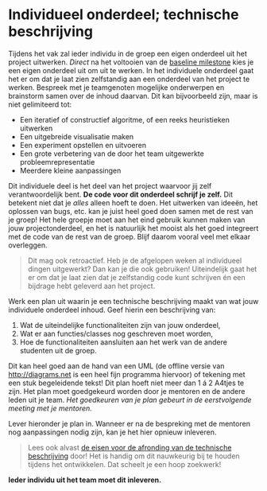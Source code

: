 # Individueel onderdeel; technische beschrijving

Tijdens het vak zal ieder individu in de groep een eigen onderdeel uit het project uitwerken. _Direct_ na het voltooien van de [baseline milestone](/milestones/baseline) kies je een eigen onderdeel uit om uit te werken. In het individuele onderdeel gaat het er om dat je laat zien zelfstandig aan een onderdeel van het project te werken. Bespreek met je teamgenoten mogelijke onderwerpen en brainstorm samen over de inhoud daarvan. Dit kan bijvoorbeeld zijn, maar is niet gelimiteerd tot:

- Een iteratief of constructief algoritme, of een reeks heuristieken uitwerken
- Een uitgebreide visualisatie maken
- Een experiment opstellen en uitvoeren
- Een grote verbetering van de door het team uitgewerkte probleemrepresentatie
- Meerdere kleine aanpassingen

Dit individuele deel is het deel van het project waarvoor jij zelf verantwoordelijk bent. **De code voor dit onderdeel schrijf je zelf.** Dit betekent niet dat je _alles_ alleen hoeft te doen. Het uitwerken van ideeën, het oplossen van bugs, etc. kan je juist heel goed doen samen met de rest van je groep! Het hele groepje moet aan het eind gebruik kunnen maken van jouw projectonderdeel, en het is natuurlijk het mooist als het goed integreert met de code van de rest van de groep. Blijf daarom vooral veel met elkaar overleggen.

> Dit mag ook retroactief. Heb je de afgelopen weken al individueel dingen uitgewerkt? Dan kan je die ook gebruiken! Uiteindelijk gaat het er om dat je laat zien dat je zelfstandig code kunt schrijven én een bijdrage hebt geleverd aan het project.

Werk een plan uit waarin je een technische beschrijving maakt van wat jouw individuele onderdeel inhoud. Geef hierin een beschrijving van:

1. Wat de uiteindelijke functionaliteiten zijn van jouw onderdeel,
2. Wat er aan functies/classes nog geschreven moet worden,
3. Hoe de functionaliteiten aansluiten aan het werk van de andere studenten uit de groep.

Dit kan heel goed aan de hand van een UML (de offline versie van <http://diagrams.net> is een heel fijn programma hiervoor) of tekening met een stuk begeleidende tekst! Dit plan hoeft niet meer dan 1 á 2 A4tjes te zijn. Het plan moet goedgekeurd worden door je mentoren en de andere leden uit je team. _Het goedkeuren van je plan gebeurt in de eerstvolgende meeting met je mentoren._

Lever hieronder je plan in. Wanneer er na de bespreking met de mentoren nog aanpassingen nodig zijn, kan je het hier opnieuw inleveren.

> Lees ook alvast [de eisen voor de afronding van de technische beschrijving](/milestones/individueel_onderdeel2) door! Het is handig om dit nauwkeurig bij te houden tijdens het ontwikkelen. Dat scheelt je een hoop zoekwerk!

**Ieder individu uit het team moet dit inleveren.**
